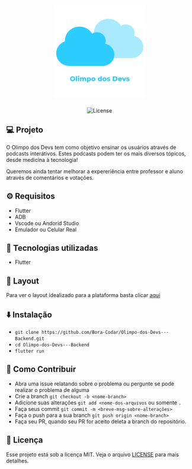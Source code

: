 <h1 align="center">
   <img alt="Logo do projeot" src="./project_src/logo.png">
</h1>

<div align="center">
  <img alt="License" src="https://img.shields.io/static/v1?label=license&message=MIT&color=2ECDFF&labelColor=F0F0F5">
</div>

## 💻 Projeto

O Olimpo dos Devs tem como objetivo ensinar os usuários através de podcasts interátivos.
Estes podcasts podem ter os mais diversos tópicos, desde medicina à tecnologia!

Queremos ainda tentar melhorar a expereriência entre professor e aluno através de comentários e votações.

## ⚙️ Requisitos
 - Flutter
 - ADB
 - Vscode ou Andorid Studio
 - Emulador ou Celular Real

## 🚀 Tecnologias utilizadas
 - Flutter

## 🔖 Layout
Para ver o layout idealizado para a plataforma basta clicar [aqui](https://www.figma.com/file/vGcILlK7mydfC6NChtJ0pZ/Olimpo-dos-Devs?node-id=0%3A1)

## ⬇️ Instalação
 - `git clone https://github.com/Bora-Codar/Olimpo-dos-Devs---Backend.git`
 - `cd Olimpo-dos-Devs---Backend`
 - `flutter run`

## 🤔 Como Contribuir
 - Abra uma issue relatando sobre o problema ou pergunte se pode realizar o problema de alguma
 - Crie a branch `git checkout -b <nome-branch>`
 - Adicione suas alterações `git add <nome-dos-arquivos` ou somente `.`
 - Faça seus commit `git commit -m <breve-msg-sobre-alterações>`
 - Faça o push para a sua branch `git push origin <nome-branch>`
 - Faça seu PR, quando seu PR for aceito deleta a branch do repositório.

## :memo: Licença
Esse projeto está sob a licença MIT. Veja o arquivo [LICENSE](LICENSE.md) para mais detalhes.